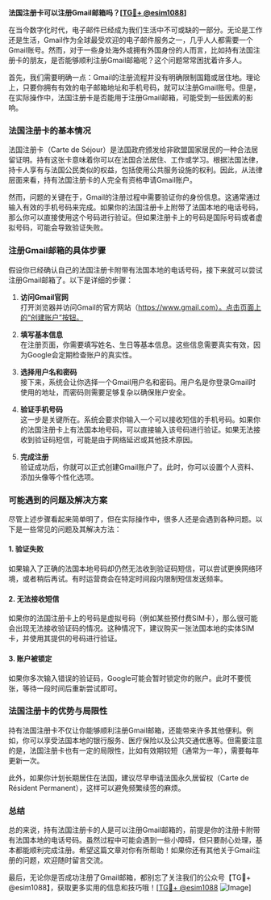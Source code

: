 **法国注册卡可以注册Gmail邮箱吗？[[TG💪+ @esim1088](https://t.me/s/esim1088)]**

在当今数字化时代，电子邮件已经成为我们生活中不可或缺的一部分。无论是工作还是生活，Gmail作为全球最受欢迎的电子邮件服务之一，几乎人人都需要一个Gmail账号。然而，对于一些身处海外或拥有外国身份的人而言，比如持有法国注册卡的朋友，是否能够顺利注册Gmail邮箱呢？这个问题常常困扰着许多人。

首先，我们需要明确一点：Gmail的注册流程并没有明确限制国籍或居住地。理论上，只要你拥有有效的电子邮箱地址和手机号码，就可以注册Gmail账号。但是，在实际操作中，法国注册卡是否能用于注册Gmail邮箱，可能受到一些因素的影响。

### 法国注册卡的基本情况

法国注册卡（Carte de Séjour）是法国政府颁发给非欧盟国家居民的一种合法居留证明。持有这张卡意味着你可以在法国合法居住、工作或学习。根据法国法律，持卡人享有与法国公民类似的权益，包括使用公共服务设施的权利。因此，从法律层面来看，持有法国注册卡的人完全有资格申请Gmail账户。

然而，问题的关键在于，Gmail的注册过程中需要验证你的身份信息。这通常通过输入有效的手机号码来完成。如果你的法国注册卡上附带了法国本地的电话号码，那么你可以直接使用这个号码进行验证。但如果注册卡上的号码是国际号码或者虚拟号码，可能会导致验证失败。

### 注册Gmail邮箱的具体步骤

假设你已经确认自己的法国注册卡附带有法国本地的电话号码，接下来就可以尝试注册Gmail邮箱了。以下是详细的步骤：

1. **访问Gmail官网**  
   打开浏览器并访问Gmail的官方网站（https://www.gmail.com）。点击页面上的“创建账户”按钮。

2. **填写基本信息**  
   在注册页面，你需要填写姓名、生日等基本信息。这些信息需要真实有效，因为Google会定期检查账户的真实性。

3. **选择用户名和密码**  
   接下来，系统会让你选择一个Gmail用户名和密码。用户名是你登录Gmail时使用的地址，而密码则需要足够复杂以确保账户安全。

4. **验证手机号码**  
   这一步是关键所在。系统会要求你输入一个可以接收短信的手机号码。如果你的法国注册卡上有法国本地号码，可以直接输入该号码进行验证。如果无法接收到验证码短信，可能是由于网络延迟或其他技术原因。

5. **完成注册**  
   验证成功后，你就可以正式创建Gmail账户了。此时，你可以设置个人资料、添加头像等个性化选项。

### 可能遇到的问题及解决方案

尽管上述步骤看起来简单明了，但在实际操作中，很多人还是会遇到各种问题。以下是一些常见的问题及其解决方法：

#### 1. 验证失败
如果输入了正确的法国本地号码却仍然无法收到验证码短信，可以尝试更换网络环境，或者稍后再试。有时运营商会在特定时间段内限制短信发送频率。

#### 2. 无法接收短信
如果你的法国注册卡上的号码是虚拟号码（例如某些预付费SIM卡），那么很可能会出现无法接收验证码的情况。这种情况下，建议购买一张法国本地的实体SIM卡，并使用其提供的号码进行验证。

#### 3. 账户被锁定
如果你多次输入错误的验证码，Google可能会暂时锁定你的账户。此时不要慌张，等待一段时间后重新尝试即可。

### 法国注册卡的优势与局限性

持有法国注册卡不仅让你能够顺利注册Gmail邮箱，还能带来许多其他便利。例如，你可以享受法国本地的银行服务、医疗保险以及公共交通优惠等。但需要注意的是，法国注册卡也有一定的局限性，比如有效期较短（通常为一年），需要每年更新一次。

此外，如果你计划长期居住在法国，建议尽早申请法国永久居留权（Carte de Résident Permanent），这样可以避免频繁续签的麻烦。

### 总结

总的来说，持有法国注册卡的人是可以注册Gmail邮箱的，前提是你的注册卡附带有法国本地的电话号码。虽然过程中可能会遇到一些小障碍，但只要耐心处理，基本都能顺利完成注册。希望这篇文章对你有所帮助！如果你还有其他关于Gmail注册的问题，欢迎随时留言交流。

最后，无论你是否成功注册了Gmail邮箱，都别忘了关注我们的公众号【TG💪+ @esim1088】，获取更多实用的信息和技巧哦！[[TG💪+ @esim1088](https://t.me/s/esim1088) ![Image](https://i.postimg.cc/4NQfJmqS/Snipaste-2025-05-13-00-14-12.png)]